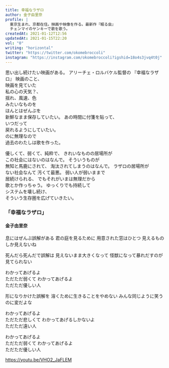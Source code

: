```yaml
---
title: 幸福なラザロ
author: 金子由里奈
profile: |
  東京生まれ、京都在住。映画や映像を作る。最新作『眠る虫』
  チェンマイのヤンキーで歌を歌う。
createdAt: 2021-01-12T12:56
updatedAt: 2021-01-15T22:20
vol: "0"
writing: "horizontal"
twitter: "https://twitter.com/okomebroccoli"
instagram: "https://instagram.com/okomebroccoli?igshid=18o4s3jvq4t0j"
---
```


思い出し続けたい映画がある。
アリーチェ・ロルバケル監督の
『幸福なラザロ』
映画のこと、<br class="sm:hidden"/>映画を見ていた<br class="md:hidden"/>私の心の天気？、<br class="xl:hidden"/>揺れ、風速、色<br class="sm:hidden"/>みたいなものを<br class="md:hidden"/>ほんとはぜんぶを<br class="lg:hidden"/>新鮮なまま保存していたい。
あの時間に付箋を貼って、<br class="lg:hidden"/>いつだって<br class="sm:hidden"/>戻れるようにしていたい。<br class="xl:hidden"/>のに無理なので<br class="md:hidden"/>過去のわたしは歌を作った。

優しくて、弱くて、純粋で、
きれいなものの居場所が<br class="lg:hidden"/>この社会にはないのはなんで。
そういうものが<br class="sm:hidden"/>無知と馬鹿にされて、
淘汰されてしまうのはなんで。
ラザロの居場所が<br class="sm:hidden"/>ない社会なんて
汚くて最悪。
弱い人が弱いままで<br class="sm:hidden"/>居続けられる、
でもそれがいまは無理だから<br class="md:hidden"/>歌とか作っちゃう。
ゆっくりでも持続して<br class="md:hidden"/>システムを壊し続け、<br class="xl:hidden"/>そういう生存圏を広げていきたい。

### 「幸福なラザロ」

#### 金子由里奈

息にはぜんぶ誤解がある
君の庭を見るために
用意された窓はひとつ
見えるものしか見えないね

死んだら死んだで誤解は
見えないまま大きくなって
怪獣になって暴れだすのが<br class="sm:hidden"/>見てられない

わかってあげるよ　<br class="sm:hidden"/>ただただ弱くて
わかってあげるよ　<br class="sm:hidden"/>ただただ優しい人

形になりかけた誤解を
溶くために生きることをやめない
みんな同じように笑うのに変だよな

わかってあげるよ　<br class="sm:hidden"/>ただただ悲しくて
わかってあげるしかないよ　<br class="sm:hidden"/>ただただ遠い人

わかってあげるよ　<br class="sm:hidden"/>ただただ弱くて
わかってあげるよ　<br class="sm:hidden"/>ただただ優しい人

https://youtu.be/VHO2_JaFLEM
